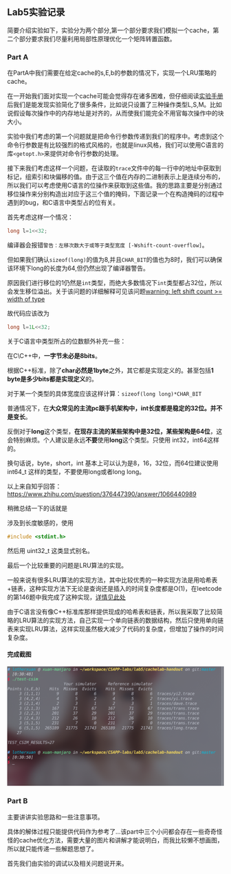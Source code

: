 ## Lab5实验记录

简要介绍实验如下，实验分为两个部分,第一个部分要求我们模拟一个cache，第二个部分要求我们尽量利用局部性原理优化一个矩阵转置函数。

### Part A

在PartA中我们需要在给定cache的s,E,b的参数的情况下，实现一个LRU策略的cache。

在一开始我们面对实现一个cache可能会觉得存在诸多困难，但仔细阅读[实验手册](http://csapp.cs.cmu.edu/3e/cachelab.pdf)后我们是能发现实验简化了很多条件，比如说只设置了三种操作类型L,S,M。比如说假设每次操作中的内存地址是对齐的，从而使我们能完全不用官每次操作中的块大小。

实验中我们考虑的第一个问题就是把命令行参数传递到我们的程序中。考虑到这个命令行参数是有比较强烈的格式风格的，也就是linux风格，我们可以使用C语言的库`<getopt.h>`来提供对命令行参数的处理。

接下来我们考虑这样一个问题，在读取的`trace`文件中的每一行中的地址中获取到标记，组索引和块偏移的值。由于这三个值在内存的二进制表示上是连续分布的，所以我们可以考虑使用C语言的位操作来获取到这些值。我的思路主要是分别通过移位操作来分别构造出对应于这三个值的掩码，下面记录一个在构造掩码的过程中遇到的bug，和C语言中类型占的位有关。

首先考虑这样一个情况：

```c
long l=1<<32;
```

编译器会报错`警告：左移次数大于或等于类型宽度 [-Wshift-count-overflow]`。

但如果我们确认`sizeof(long)`的值为8,并且`CHAR_BIT`的值也为8时，我们可以确保该环境下long的长度为64,但仍然出现了编译器警告。

原因我们进行移位的1仍然是`int`类型，而绝大多数情况下`int`类型都占32位，所以会发生移位溢出。关于该问题的详细解释可见该问题[warning: left shift count >= width of type](https://stackoverflow.com/questions/4201301/warning-left-shift-count-width-of-type)

故代码应该改为

```c
long l=1L<<32;
```

关于C语言中类型所占的位数额外补充一些：

在C\C++中，**一字节未必是8bits**。

根据C++标准，除了**char必然是1byte**之外，其它都是实现定义的。甚至包括**1 byte是多少bits都是实现定义**的。

对于某一个类型的具体宽度应该这样计算：`sizeof(long long)*CHAR_BIT`

普通情况下，在**大众常见的主流pc跟手机架构中，int长度都是稳定的32位。并不是变长**。

反倒对于**long**这个类型，**在现存主流的某些架构中是32位，某些架构是64位**，这会特别麻烦。个人建议是永远**不要**使用**long**这个类型。只使用 int32，int64这样的。

换句话说，byte，short，int 基本上可以认为是8，16，32位，而64位建议使用 int64_t 这样的类型，不要使用long或者long long。

以上来自知乎回答：https://www.zhihu.com/question/376447390/answer/1066440989

稍微总结一下的话就是

涉及到长度敏感的，使用

```c
#include <stdint.h>
```

然后用 uint32_t 这类显式别名。

最后一个比较重要的问题是LRU算法的实现。

一般来说有很多LRU算法的实现方法，其中比较优秀的一种实现方法是用哈希表+链表，这种实现方法下无论是查询还是插入的时间复杂度都是O(1)，在leetcode的第146题中我完成了这种实现，[详情见此处](https://github.com/Lotherxuan/leetcode-record/blob/master/146.lru%E7%BC%93%E5%AD%98%E6%9C%BA%E5%88%B6.cpp)

由于C语言没有像C++标准库那样提供现成的哈希表和链表，所以我采取了比较简略的LRU算法的实现方法，自己实现一个单向链表的数据结构，然后只使用单向链表来实现LRU算法，这样实现虽然极大减少了代码的复杂度，但增加了操作的时间复杂度。

#### 完成截图

![](./images/image1.png)

### Part B

主要讲讲实验思路和一些注意事项。

具体的解体过程只能提供代码作为参考了...该part中三个小问都会存在一些奇奇怪怪的cache优化方法，需要大量的图片和讲解才能说明白，而我比较懒不想画图，所以就只能传递一些解题思想了。

首先我们由实验的调试以及相关问题说开来。

